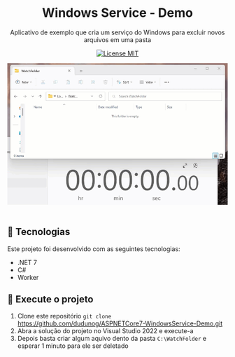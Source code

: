﻿<h1 align="center">
  Windows Service - Demo
</h1>

<p align="center">Aplicativo de exemplo que cria um serviço do Windows para excluir novos arquivos em uma pasta</p>

<p align="center">
  <a href="https://opensource.org/licenses/MIT">
    <img
      src="https://img.shields.io/badge/License-MIT-blue.svg"
      alt="License MIT"
    >
  </a>
</p>

<div align="center">
  <img
    src="assets/example.gif"
    alt="Imagem de exemplo"
    title="Imagem de exemplo"
  />
</div>

<br>

## 🔨 Tecnologias

Este projeto foi desenvolvido com as seguintes tecnologias:

- .NET 7
- C#
- Worker

## 🚀 Execute o projeto

1. Clone este repositório `git clone` https://github.com/dudunog/ASPNETCore7-WindowsService-Demo.git
2. Abra a solução do projeto no Visual Studio 2022 e execute-a
3. Depois basta criar algum aquivo dento da pasta `C:\WatchFolder` e esperar 1 minuto para ele ser deletado
